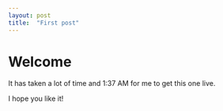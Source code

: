 ```yaml
---
layout: post
title:  "First post"
---
```


# Welcome

It has taken a lot of time and 1:37 AM for me to get this one live. 

I hope you like it!